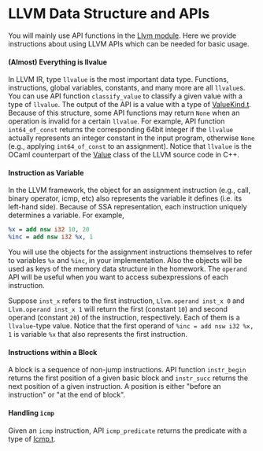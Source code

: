 # LLVM Data Structure and APIs
You will mainly use API functions in the [Llvm module](https://llvm.moe/ocaml/Llvm.html).
Here we provide instructions about using LLVM APIs which can be needed for basic usage.

#### (Almost) Everything is llvalue
In LLVM IR, type `llvalue` is the most important data type.
Functions, instructions, global variables, constants, and many more are all `llvalue`s.
You can use API function `classify_value` to classify a given value with a type of `llvalue`.
The output of the API is a value with a type of [ValueKind.t](https://llvm.moe/ocaml/Llvm.ValueKind.html).
Because of this structure, some API functions may return `None` when an operation is invalid for a certain  `llvalue`.
For example, API function `int64_of_const` returns the corresponding 64bit integer if the `llvalue` actually
represents an integer constant in the input program, otherwise `None` (e.g., applying `int64_of_const` to an assignment).
Notice that `llvalue` is the OCaml counterpart of the [Value](https://llvm.org/doxygen/classllvm_1_1Value.html)
class of the LLVM source code in C++.

#### Instruction as Variable
In the LLVM framework, the object for an assignment instruction (e.g., call, binary operator, icmp, etc) also
represents the variable it defines (i.e. its left-hand side). Because of SSA representation,
each instruction uniquely determines a variable. For example,
```llvm
%x = add nsw i32 10, 20
%inc = add nsw i32 %x, 1
```
You will use the objects for the assignment instructions themselves to refer to variables `%x` and `%inc`,
in your implementation. Also the objects will be used as keys of the memory data structure in the homework.
The `operand` API will be useful when you want to access subexpressions of each instruction.

Suppose `inst_x` refers to the first instruction,
`Llvm.operand inst_x 0` and `Llvm.operand inst_x 1` will return the first (constant `10`) and second operand (constant `20`)
of the instruction, respectively. Each of them is a `llvalue`-type value.
Notice that the first operand of `%inc = add nsw i32 %x, 1` is variable `%x` that also represents the first instruction.

#### Instructions within a Block
A block is a sequence of non-jump instructions.
API function `instr_begin` returns the first position of a given basic block
and `instr_succ` returns the next position of a given instruction.
A position is either "before an instruction" or "at the end of block".

#### Handling `icmp`
Given an `icmp` instruction, API `icmp_predicate` returns the predicate with a type of
[Icmp.t](https://llvm.moe/ocaml/Llvm.Icmp.html). 
